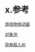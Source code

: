 

# x.参考

[游戏物体动画](https://www.bilibili.com/video/BV1gQ4y1e7SS?spm_id_from=333.788.videopod.episodes&vd_source=8924ad59b4f62224f165e16aa3d04f00&p=46)  

[对象池](https://www.bilibili.com/video/BV1Lb411e7zh?spm_id_from=333.788.videopod.sections&vd_source=8924ad59b4f62224f165e16aa3d04f00)  

[简单敌人AI](https://www.bilibili.com/video/BV16b411q78k?spm_id_from=333.788.videopod.sections&vd_source=8924ad59b4f62224f165e16aa3d04f00)  